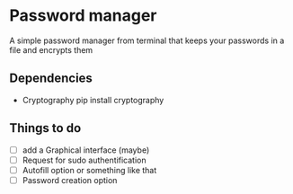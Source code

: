 # Password manager 
A simple password manager from terminal that keeps your passwords in a file and encrypts them

## Dependencies

- Cryptography 
        pip install cryptography
        
        
## Things to do
- [ ] add a Graphical interface (maybe)
- [ ] Request for sudo authentification
- [ ] Autofill option or something like that
- [ ] Password creation option
